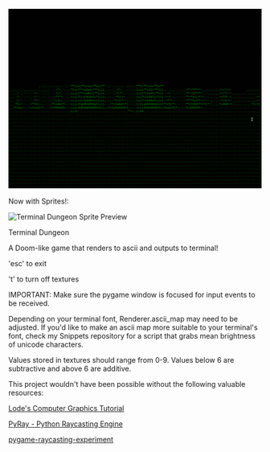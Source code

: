 ![Terminal Dungeon Preview 3](preview3.gif)

Now with Sprites!:

![Terminal Dungeon Sprite Preview](sprite2.gif)

Terminal Dungeon

A Doom-like game that renders to ascii and outputs to terminal!


'esc' to exit

't' to turn off textures


IMPORTANT:
Make sure the pygame window is focused for input events to be received.

Depending on your terminal font, Renderer.ascii_map may need to be adjusted.
If you'd like to make an ascii map more suitable to your terminal's font,
check my Snippets repository for a script that grabs mean brightness of
unicode characters.

Values stored in textures should range from 0-9.  Values below 6 are
subtractive and above 6 are additive.

This project wouldn't have been possible without the following valuable
resources:

[Lode's Computer Graphics Tutorial](https://lodev.org/cgtutor/raycasting.html)

[PyRay - Python Raycasting Engine](https://github.com/oscr/PyRay)

[pygame-raycasting-experiment](https://github.com/crobertsbmw/pygame-raycasting-experiment/blob/master/raycast.py)
